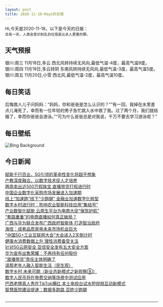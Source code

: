 ```yaml
---
layout: post
title: 2020-11-18-Mayx的日报
---
```


Hi,今天是2020-11-18，以下是今天的日报：<br><small>
总有一天，人类会意识到乱扔垃圾是比杀人更重的罪。</small><!--more-->
## 天气预报
银川:周三 11月18日,多云 西北风转持续无风向,最低气温-4度，最高气温9度。<br>银川:周四 11月19日,多云转阴 东南风转持续无风向,最低气温-3度，最高气温5度。<br>银川:周五 11月20日,小雪 西北风,最低气温-2度，最高气温10度。
## 每日笑话
后悔救人儿子问妈妈：“妈妈，你和爸爸是怎么认识的？”“有一回，我掉在水里差点儿淹死了，幸而有一位年轻的男子急忙跳入水中救了我。过了两个月，我们就结婚了，幸而你爸爸会游泳。”“可为什么爸爸总是对我说，千万不要去学习游泳呢？”
## 每日壁纸
![Bing Background](https://cn.bing.com/th?id=OHR.WoodLine_EN-US5118404691_1920x1080.jpg&rf=LaDigue_1920x1080.jpg&pid=hp "Andy Goldsworthy's 'Wood Line' installation near Lovers' Lane in the Presidio of San Francisco, California (© Chris LaBasco/Alamy)")
## 今日新闻

[赋能千行百业，5G引领的革命性变化将超乎想象](http://it.people.com.cn/n1/2020/1118/c1009-31935134.html)   
[产教深度融合，以数字技术促人才培养](http://it.people.com.cn/n1/2020/1118/c1009-31935057.html)   
[两周卖出近500万假珠宝 直播带货打假进行时](http://it.people.com.cn/n1/2020/1118/c1009-31935038.html)   
[中国企业数字化采购市场发展进入加速期](http://it.people.com.cn/n1/2020/1118/c1009-31935146.html)   
[线上“加速跑”线下“少跑腿” 金融业加速数字化转型](http://it.people.com.cn/n1/2020/1118/c1009-31935069.html)   
[数字乡村进行时：吹响农业智能科技应用“集结号”](http://it.people.com.cn/n1/2020/1118/c1009-31935029.html)   
[产业数智化赋能 云原生平台为电商大促“保驾护航”](http://it.people.com.cn/n1/2020/1118/c1009-31934986.html)   
[“套路重重”的电商直播如何真正破局？](http://it.people.com.cn/n1/2020/1117/c1009-31934222.html)   
[广西与华为联合发布广西政府智能体 打造智治政府](http://it.people.com.cn/n1/2020/1117/c1009-31934185.html)   
[海信：成套品质家电未来市场机会巨大](http://it.people.com.cn/n1/2020/1117/c1009-31934184.html)   
[“中国5G+工业互联网大会”大会进入2天倒计时](http://it.people.com.cn/n1/2020/1117/c1009-31934181.html)   
[健康水消费数据上升 理性消费备受关注](http://it.people.com.cn/n1/2020/1117/c1009-31934179.html)   
[针对5G云网安全 亚信安全发布五大安全方案](http://it.people.com.cn/n1/2020/1117/c1009-31934119.html)   
[华为宣布出售荣耀：不再持有任何股份](http://it.people.com.cn/n1/2020/1117/c1009-31933624.html)   
[“直播带货”责任主体明确了](http://it.people.com.cn/n1/2020/1117/c1009-31933963.html)   
[请帮老年人融入智能生活（民生观）](http://it.people.com.cn/n1/2020/1117/c1009-31933957.html)   
[数字乡村 未来可期（新业态新模式之新观察⑧）](http://it.people.com.cn/n1/2020/1117/c1009-31933964.html)   
[数字人民币将在电费交纳等场景中测试应用](http://it.people.com.cn/n1/2020/1117/c1009-31933431.html)   
[巴西老牌真人秀在TikTok爆红 本土电视台试水短视频互动新模式](http://it.people.com.cn/n1/2020/1117/c1009-31933376.html)   
[智慧医院建设提速：数据多跑路 百姓少跑腿](http://it.people.com.cn/n1/2020/1117/c1009-31933577.html)   
<br />

***

<small></small>
